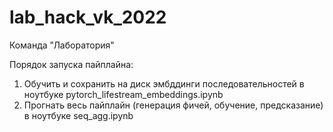 # lab_hack_vk_2022
Команда "Лаборатория"

Порядок запуска пайплайна:
1. Обучить и сохранить на диск эмбддинги последовательностей в ноутбуке pytorch_lifestream_embeddings.ipynb
2. Прогнать весь пайплайн (генерация фичей, обучение, предсказание) в ноутбуке seq_agg.ipynb
